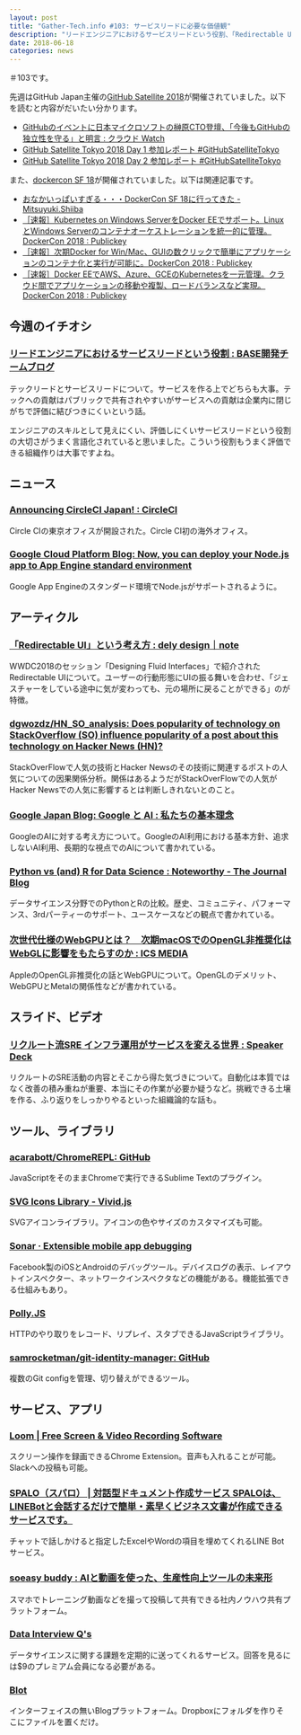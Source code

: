 ```yaml
---
layout: post
title: "Gather-Tech.info #103: サービスリードに必要な価値観"
description: "リードエンジニアにおけるサービスリードという役割、「Redirectable UI」という考え方 など"
date: 2018-06-18
categories: news
---
```


＃103です。

先週はGitHub Japan主催の[GitHub Satellite 2018](https://githubsatellite.com/)が開催されていました。以下を読むと内容がだいたい分かります。

- [GitHubのイベントに日本マイクロソフトの榊原CTO登壇、「今後もGitHubの独立性を守る」と明言 : クラウド Watch](https://cloud.watch.impress.co.jp/docs/news/1127249.html)
- [GitHub Satellite Tokyo 2018 Day 1 参加レポート #GitHubSatelliteTokyo](https://qiita.com/tanabee/items/deef8621b90f83bf4b09)
- [GitHub Satellite Tokyo 2018 Day 2 参加レポート #GitHubSatelliteTokyo](https://qiita.com/tanabee/items/a99606fa4ed37f76933d)

また、[dockercon SF 18](https://2018.dockercon.com/)が開催されていました。以下は関連記事です。

- [おなかいっぱいすぎる・・・DockerCon SF 18に行ってきた - Mitsuyuki.Shiiba](http://bufferings.hatenablog.com/entry/2018/06/16/195203)
- [［速報］Kubernetes on Windows ServerをDocker EEでサポート。LinuxとWindows Serverのコンテナオーケストレーションを統一的に管理。DockerCon 2018 : Publickey](https://www.publickey1.jp/blog/18/kubernetes_on_windows_serverdocker_eelinuxwindows_serverdockercon_2018.html)
- [［速報］次期Docker for Win/Mac、GUIの数クリックで簡単にアプリケーションのコンテナ化と実行が可能に。DockerCon 2018 : Publickey](https://www.publickey1.jp/blog/18/docker_for_winmacguidockercon_2018.html)
- [［速報］Docker EEでAWS、Azure、GCEのKubernetesを一元管理。クラウド間でアプリケーションの移動や複製、ロードバランスなど実現。DockerCon 2018 : Publickey](https://www.publickey1.jp/blog/18/docker_eeawsazuregcekubernetesdockercon_2018.html)

## 今週のイチオシ

### [リードエンジニアにおけるサービスリードという役割 : BASE開発チームブログ](http://devblog.thebase.in/entry/2018/06/12/110000)

テックリードとサービスリードについて。サービスを作る上でどちらも大事。テックへの貢献はパブリックで共有されやすいがサービスへの貢献は企業内に閉じがちで評価に結びつきにくいという話。

エンジニアのスキルとして見えにくい、評価しにくいサービスリードという役割の大切さがうまく言語化されていると思いました。こういう役割もうまく評価できる組織作りは大事ですよね。

## ニュース

### [Announcing CircleCI Japan! : CircleCI](https://circleci.com/blog/announcing-circleci-japan/)

Circle CIの東京オフィスが開設された。Circle CI初の海外オフィス。

### [Google Cloud Platform Blog: Now, you can deploy your Node.js app to App Engine standard environment](https://cloudplatform.googleblog.com/2018/06/Now-you-can-deploy-your-Node-js-app-to-App-Engine-standard-environment.html)

Google App Engineのスタンダード環境でNode.jsがサポートされるように。

## アーティクル

### [「Redirectable UI」という考え方 : dely design｜note](https://note.mu/dely/n/n3c3cd1dd1ce8)

WWDC2018のセッション「Designing Fluid Interfaces」で紹介されたRedirectable UIについて。ユーザーの行動形態にUIの振る舞いを合わせ、「ジェスチャーをしている途中に気が変わっても、元の場所に戻ることができる」のが特徴。

### [dgwozdz/HN_SO_analysis: Does popularity of technology on StackOverflow (SO) influence popularity of a post about this technology on Hacker News (HN)?](https://github.com/dgwozdz/HN_SO_analysis)

StackOverFlowで人気の技術とHacker Newsのその技術に関連するポストの人気についての因果関係分析。関係はあるようだがStackOverFlowでの人気がHacker Newsでの人気に影響するとは判断しきれないとのこと。

### [Google Japan Blog: Google と AI : 私たちの基本理念](https://japan.googleblog.com/2018/06/ai-principles.html)

GoogleのAIに対する考え方について。GoogleのAI利用における基本方針、追求しないAI利用、長期的な視点でのAIについて書かれている。

### [Python vs (and) R for Data Science : Noteworthy - The Journal Blog](https://blog.usejournal.com/python-vs-and-r-for-data-science-833b48ccc91d)

データサイエンス分野でのPythonとRの比較。歴史、コミュニティ、パフォーマンス、3rdパーティーのサポート、ユースケースなどの観点で書かれている。

### [次世代仕様のWebGPUとは？　次期macOSでのOpenGL非推奨化はWebGLに影響をもたらすのか : ICS MEDIA](https://ics.media/entry/18412)

AppleのOpenGL非推奨化の話とWebGPUについて。OpenGLのデメリット、WebGPUとMetalの関係性などが書かれている。

## スライド、ビデオ

### [リクルート流SRE インフラ運用がサービスを変える世界 : Speaker Deck](https://speakerdeck.com/rtechkouhou/rikurutoliu-sre-inhurayun-yong-gasabisuwobian-erushi-jie?slide=1)

リクルートのSRE活動の内容とそこから得た気づきについて。自動化は本質ではなく改善の積み重ねが重要、本当にその作業が必要か疑うなど。挑戦できる土壌を作る、ふり返りをしっかりやるといった組織論的な話も。

## ツール、ライブラリ

### [acarabott/ChromeREPL: GitHub](https://github.com/acarabott/ChromeREPL)

JavaScriptをそのままChromeで実行できるSublime Textのプラグイン。

### [SVG Icons Library - Vivid.js](https://webkul.github.io/vivid/)

SVGアイコンライブラリ。アイコンの色やサイズのカスタマイズも可能。

### [Sonar · Extensible mobile app debugging](https://fbsonar.com/)

Facebook製のiOSとAndroidのデバッグツール。デバイスログの表示、レイアウトインスペクター、ネットワークインスペクタなどの機能がある。機能拡張できる仕組みもあり。

### [Polly.JS](https://netflix.github.io/pollyjs/#/)

HTTPのやり取りをレコード、リプレイ、スタブできるJavaScriptライブラリ。

### [samrocketman/git-identity-manager: GitHub](https://github.com/samrocketman/git-identity-manager)

複数のGit configを管理、切り替えができるツール。

## サービス、アプリ

### [Loom | Free Screen & Video Recording Software](https://www.useloom.com/)

スクリーン操作を録画できるChrome Extension。音声も入れることが可能。Slackへの投稿も可能。

### [SPALO（スパロ） | 対話型ドキュメント作成サービス SPALOは、LINEBotと会話するだけで簡単・素早くビジネス文書が作成できるサービスです。](https://spalo.jp/)

チャットで話しかけると指定したExcelやWordの項目を埋めてくれるLINE Botサービス。

### [soeasy buddy : AIと動画を使った、生産性向上ツールの未来形](https://soeasybuddy.com/about)

スマホでトレーニング動画などを撮って投稿して共有できる社内ノウハウ共有プラットフォーム。

### [Data Interview Q's](https://www.interviewqs.com/)

データサイエンスに関する課題を定期的に送ってくれるサービス。回答を見るには$9のプレミアム会員になる必要がある。

### [Blot](https://blot.im/)

インターフェイスの無いBlogプラットフォーム。Dropboxにフォルダを作りそこにファイルを置くだけ。
